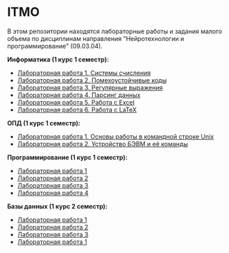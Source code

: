 # ITMO
В этом репозитории находятся лабораторные работы и задания малого объема по дисциплинам направления "Нейротехнологии и программирование" (09.03.04).  

<b>Информатика (1 курс 1 семестр):</b>  
- [Лабораторная работа 1. Системы счисления](./computer_science/P3125_Информатика_ЛР1_Агнистова_Алина.docx)
- [Лабораторная работа 2. Помехоустойчивые коды](./computer_science/P3125_Информатика_ЛР2_Агнистова_Алина.docx)
- [Лабораторная работа 3. Регулярные выражения](./computer_science/lab3)
- [Лабораторная работа 4. Парсинг данных](./computer_science/lab4)
- [Лабораторная работа 5. Работа с Excel](./computer_science/lab5.xlsm)
- [Лабораторная работа 6. Работа с LaTeX](./computer_science/lab6)

<b>ОПД (1 курс 1 семестр):</b>  
- [Лабораторная работа 1. Основы работы в командной строке Unix](./OPD/P3125%20ЛР1%20ОПД%20Агнистова%20А.Ю.docx)
- [Лабораторная работа 2. Устройство БЭВМ и её команды](./OPD/P3125%20ЛР2%20ОПД%20Агнистова%20А.Ю.docx)


<b>Программирование (1 курс 1 семестр):</b>  
- [Лабораторная работа 1](./programming/P3125%20Программирование%20ЛР1%20Агнистова%20А.Ю.pdf)
- [Лабораторная работа 2](./programming/lab2)
- [Лабораторная работа 3](./programming/lab3v2)
- [Лабораторная работа 4](./programming/lab4)

  
<b>Базы данных (1 курс 2 семестр):</b>  
- [Лабораторная работа 1](./DataBases/P3125%20Базы%20Данных%20ЛР1%20Агнистова%20А.Ю.docx)
- [Лабораторная работа 2](./DataBases/P3125%20Базы%20Данных%20ЛР2%20Агнистова%20А.Ю.docx)
- [Лабораторная работа 3](./DataBases/P3125%20Базы%20Данных%20ЛР3%20Агнистова%20А.Ю.docx)
- [Лабораторная работа 1](./DataBases/P3125%20Базы%20Данных%20ЛР4%20Агнистова%20А.Ю.docx)


  

